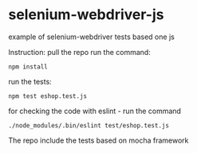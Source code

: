 # selenium-webdriver-js
example of selenium-webdriver tests based one js

Instruction:
pull the repo
run the command: 
```
npm install
```
run the tests: 
```
npm test eshop.test.js
```
for checking the code with eslint - run the command
```
./node_modules/.bin/eslint test/eshop.test.js
```

The repo include the tests based on mocha framework